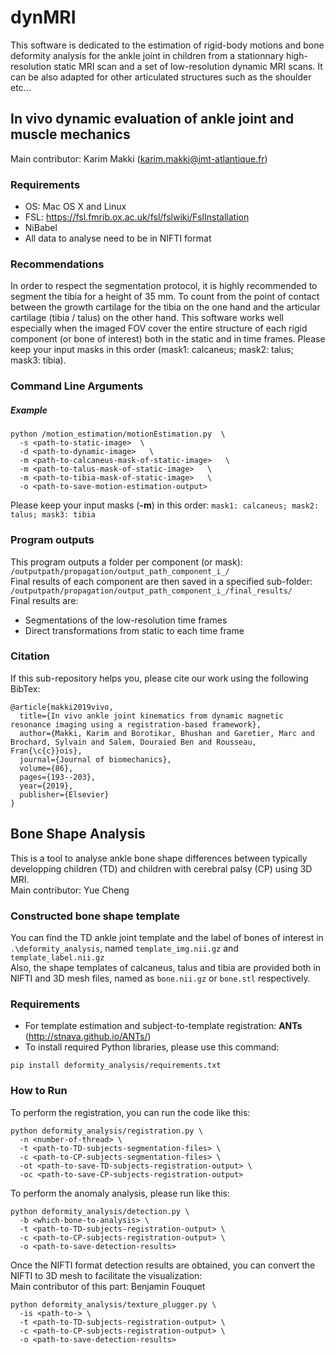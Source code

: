 # dynMRI

This software is dedicated to the estimation of rigid-body motions and bone deformity analysis for the ankle joint in children from a stationnary high-resolution static MRI scan and a set of low-resolution dynamic MRI scans. It can be also adapted for other articulated structures such as the shoulder etc... 

<!--### Project

* In vivo dynamic evaluation of ankle joint and muscle mechanics in children with spastic equinus deformity due to cerebral palsy: Implications for recurrent equinus.  
* Bone deformity_analysis of children with cerebral palsy using MRI

### Copyright
  © IMT Atlantique - LATIM-INSERM UMR 1101

  Author(s): Karim Makki (karim.makki@imt-atlantique.fr), Yue Cheng (yue.cheng@imt-atlantique.fr), 

  This software is governed by the CeCILL-B license under French law and abiding by the rules of distribution of free software.  You can  use, modify and/ or redistribute the software under the terms of the CeCILL-B license as circulated by CEA, CNRS and INRIA at the following URL "http://www.cecill.info".

  As a counterpart to the access to the source code and  rights to copy, modify and redistribute granted by the license, users are provided only with a limited warranty  and the software's author,  the holder of the economic rights,  and the successive licensors  have only  limited liability.

  In this respect, the user's attention is drawn to the risks associated with loading,  using,  modifying and/or developing or reproducing the software by the user in light of its specific status of free software, that may mean  that it is complicated to manipulate,  and  that  also therefore means  that it is reserved for developers  and  experienced professionals having in-depth computer knowledge. Users are therefore encouraged to load and test the software's suitability as regards their requirements in conditions enabling the security of their systems and/or data to be ensured and,  more generally, to use and operate it in the same conditions as regards security.
    The fact that you are presently reading this means that you have had knowledge of the CeCILL-B license and that you accept its terms.
--> 

## In vivo dynamic evaluation of ankle joint and muscle mechanics
Main contributor: Karim Makki (karim.makki@imt-atlantique.fr)
### Requirements
* OS: Mac OS X and Linux
* FSL: https://fsl.fmrib.ox.ac.uk/fsl/fslwiki/FslInstallation
* NiBabel
* All data to analyse need to be in NIFTI format


### Recommendations

  In order to respect the segmentation protocol, it is highly recommended to segment the tibia for a height of 35 mm. To count from the point of contact between the growth cartilage for the tibia on the one hand and the articular cartilage (tibia / talus) on the other hand.
  This software works well especially when the imaged FOV cover the entire structure of each rigid component (or bone of interest) both in the static and in time frames.
  Please keep your input masks in this order (mask1: calcaneus; mask2: talus; mask3: tibia). 

### Command Line Arguments
##### Example
```
python /motion_estimation/motionEstimation.py  \
  -s <path-to-static-image>  \
  -d <path-to-dynamic-image>   \
  -m <path-to-calcaneus-mask-of-static-image>   \
  -m <path-to-talus-mask-of-static-image>   \
  -m <path-to-tibia-mask-of-static-image>   \
  -o <path-to-save-motion-estimation-output>
```
Please keep your input masks (**-m**) in this order:
`mask1: calcaneus; mask2: talus; mask3: tibia`

### Program outputs
This program outputs a folder per component (or mask):
`/outputpath/propagation/output_path_component_i_/`  
Final results of each component are then saved in a specified sub-folder: 
`/outputpath/propagation/output_path_component_i_/final_results/`   
Final results are:
 - Segmentations of the low-resolution time frames
 - Direct transformations from static to each time frame

### Citation
If this sub-repository helps you, please cite our work using the following BibTex:
```
@article{makki2019vivo,
  title={In vivo ankle joint kinematics from dynamic magnetic resonance imaging using a registration-based framework},
  author={Makki, Karim and Borotikar, Bhushan and Garetier, Marc and Brochard, Sylvain and Salem, Douraied Ben and Rousseau, Fran{\c{c}}ois},
  journal={Journal of biomechanics},
  volume={86},
  pages={193--203},
  year={2019},
  publisher={Elsevier}
}
```

## Bone Shape Analysis
This is a tool to analyse ankle bone shape differences between typically developping children (TD) and children with cerebral palsy (CP) using 3D MRI.  
Main contributor: Yue Cheng

### Constructed bone shape template
You can find the TD ankle joint template and the label of bones of interest in `.\deformity_analysis`, named `template_img.nii.gz` and `template_label.nii.gz`  
Also, the shape templates of calcaneus, talus and tibia are provided both in NIFTI and 3D mesh files, named as `bone.nii.gz` or `bone.stl` respectively.

### Requirements
* For template estimation and subject-to-template registration: **ANTs** (http://stnava.github.io/ANTs/)
* To install required Python libraries, please use this command:
```
pip install deformity_analysis/requirements.txt
```

### How to Run
To perform the registration, you can run the code like this:
```
python deformity_analysis/registration.py \ 
  -n <number-of-thread> \
  -t <path-to-TD-subjects-segmentation-files> \
  -c <path-to-CP-subjects-segmentation-files> \
  -ot <path-to-save-TD-subjects-registration-output> \
  -oc <path-to-save-CP-subjects-registration-output>
```

To perform the anomaly analysis, please run like this:
```
python deformity_analysis/detection.py \ 
  -b <which-bone-to-analysis> \
  -t <path-to-TD-subjects-registration-output> \
  -c <path-to-CP-subjects-registration-output> \
  -o <path-to-save-detection-results>
```
Once the NIFTI format detection results are obtained, you can convert the NIFTI to 3D mesh to facilitate the visualization:  
Main contributor of this part: Benjamin Fouquet
```
python deformity_analysis/texture_plugger.py \ 
  -is <path-to-> \
  -t <path-to-TD-subjects-registration-output> \
  -c <path-to-CP-subjects-registration-output> \
  -o <path-to-save-detection-results>
```